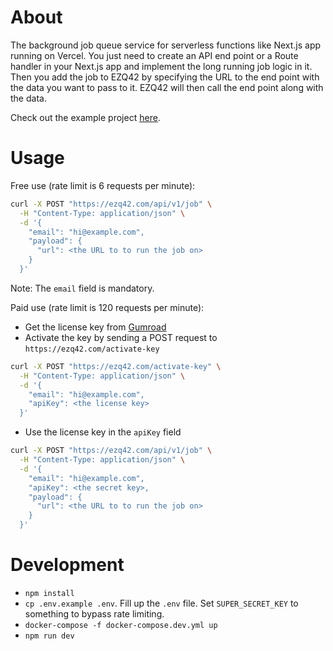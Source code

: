 # About

The background job queue service for serverless functions like Next.js app running on Vercel. You just need to create an API end point or a Route handler in your Next.js app and implement the long running job logic in it. Then you add the job to EZQ42 by specifying the URL to the end point with the data you want to pass to it. EZQ42 will then call the end point along with the data.

Check out the example project [here](https://github.com/nicnocquee/ezq42example).

# Usage

Free use (rate limit is 6 requests per minute):

```bash
curl -X POST "https://ezq42.com/api/v1/job" \
  -H "Content-Type: application/json" \
  -d '{
    "email": "hi@example.com",
    "payload": {
      "url": <the URL to to run the job on>
    }
  }'
```

Note: The `email` field is mandatory.

Paid use (rate limit is 120 requests per minute):

- Get the license key from [Gumroad](https://nicopr.gumroad.com/l/gphro)
- Activate the key by sending a POST request to `https://ezq42.com/activate-key`

```bash
curl -X POST "https://ezq42.com/activate-key" \
  -H "Content-Type: application/json" \
  -d '{
    "email": "hi@example.com",
    "apiKey": <the license key>
  }'
```

- Use the license key in the `apiKey` field

```bash
curl -X POST "https://ezq42.com/api/v1/job" \
  -H "Content-Type: application/json" \
  -d '{
    "email": "hi@example.com",
    "apiKey": <the secret key>,
    "payload": {
      "url": <the URL to to run the job on>
    }
  }'
```

# Development

- `npm install`
- `cp .env.example .env`. Fill up the `.env` file. Set `SUPER_SECRET_KEY` to something to bypass rate limiting.
- `docker-compose -f docker-compose.dev.yml up`
- `npm run dev`
